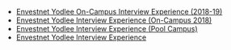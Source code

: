  - [Envestnet Yodlee On-Campus Interview Experience (2018-19)](https://www.geeksforgeeks.org/envestnet-yodlee-on-campus-interview-experience-2018-19/)
- [Envestnet Yodlee Interview Experience (On-Campus 2018)](https://www.geeksforgeeks.org/envestnet-yodlee-interview-experience-on-campus-2018/)
- [Envestnet Yodlee Interview Experience (Pool Campus)](https://www.geeksforgeeks.org/envestnet-yodlee-interview-experience-pool-campus/)
- [Envestnet Yodlee Interview Experience](https://www.geeksforgeeks.org/envestnet-yodlee-interview-experience/)